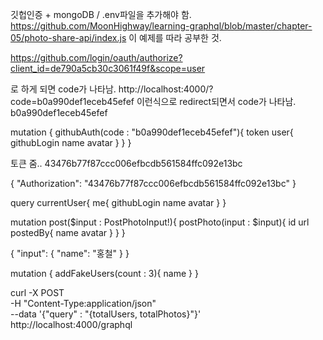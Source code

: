 깃헙인증 + mongoDB / .env파일을 추가해야 함. 
https://github.com/MoonHighway/learning-graphql/blob/master/chapter-05/photo-share-api/index.js
이 예제를 따라 공부한 것.

https://github.com/login/oauth/authorize?client_id=de790a5cb30c3061f49f&scope=user

로 하게 되면 code가 나타남. 
http://localhost:4000/?code=b0a990def1eceb45efef
이런식으로 redirect되면서 code가 나타남.
b0a990def1eceb45efef

mutation {
    githubAuth(code : "b0a990def1eceb45efef"){
        token
        user{
            githubLogin
            name
            avatar
        }
    }
}

토큰 줌.. 
43476b77f87ccc006efbcdb561584ffc092e13bc

{
    "Authorization": "43476b77f87ccc006efbcdb561584ffc092e13bc"
}

query currentUser{
    me{
        githubLogin
        name
        avatar
    }
}

mutation post($input : PostPhotoInput!){
    postPhoto(input : $input){
        id
        url
        postedBy{
            name
            avatar
        }
    }
}

{
  "input": {
  	"name": "홍철"
	}
}

mutation {
    addFakeUsers(count : 3){
        name
    }
}

curl -X POST \
-H "Content-Type:application/json" \
--data '{"query" : "{totalUsers, totalPhotos}"}' \
http://localhost:4000/graphql
